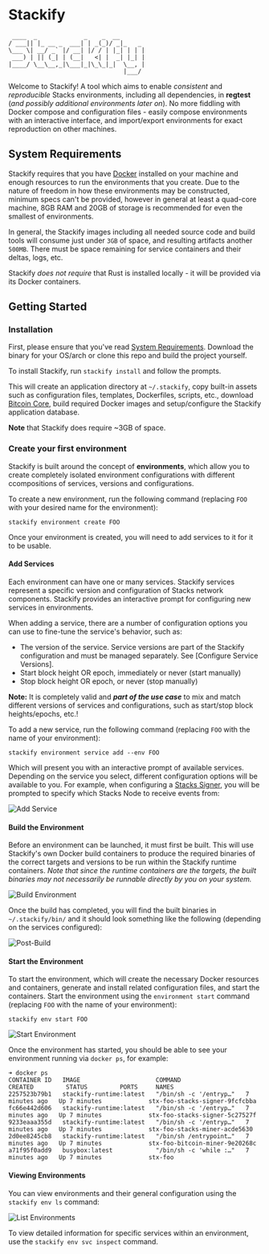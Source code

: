 # Stackify

```text
 ____  _             _    _  __    
/ ___|| |_ __ _  ___| | _(_)/ _|_   _ 
\___ \| __/ _` |/ __| |/ / | |_| | | |
 ___) | || (_| | (__|   <| |  _| |_| |
|____/ \__\__,_|\___|_|\_\_|_|  \__, |
                                |___/ 
```

Welcome to Stackify! A tool which aims to enable _consistent_ and _reproducible_ Stacks
environments, including all dependencies, in **regtest** (_and possibly additional environments later on_). No more fiddling with Docker compose and configuration files - easily compose
environments with an interactive interface, and import/export environments for exact
reproduction on other machines.

## System Requirements

Stackify requires that you have [Docker](https://www.docker.com/) installed on your machine and enough resources to run the environments that you create. Due to the nature of freedom in how these environments may be constructed, minimum specs can't be provided, however in general at least a quad-core machine, 8GB RAM and 20GB of storage is recommended for even the smallest of environments.

In general, the Stackify images including all needed source code and build tools will consume just under `3GB` of space, and resulting artifacts another `500MB`. There must be space remaining for service containers and their deltas, logs, etc.

Stackify _does not require_ that Rust is installed locally - it will be provided via its Docker containers.

## Getting Started

### Installation

First, please ensure that you've read [System Requirements](#system-requirements). Download the binary for your OS/arch or clone this repo and build the project yourself.

To install Stackify, run `stackify install` and follow the prompts.

This will create an application directory at `~/.stackify`, copy built-in assets such as configuration files, templates, Dockerfiles, scripts, etc., download [Bitcoin Core](https://bitcoincore.org/), build required Docker images and setup/configure the Stackify application database.

**Note** that Stackify does require ~3GB of space.

### Create your first environment

Stackify is built around the concept of **environments**, which allow you to create completely isolated environment configurations with different ccompositions of services, versions and configurations.

To create a new environment, run the following command (replacing `FOO` with your desired name for the environment):
```
stackify environment create FOO
```

Once your environment is created, you will need to add services to it for it to be usable.

#### Add Services

Each environment can have one or many services. Stackify services represent a specific version and configuration of Stacks network components. Stackify provides an interactive prompt for configuring new services in environments.

When adding a service, there are a number of configuration options you can use to fine-tune the service's behavior, such as:

- The version of the service. Service versions are part of the Stackify configuration and must be managed separately. See [Configure Service Versions].
- Start block height OR epoch, immediately or never (start manually)
- Stop block height OR epoch, or never (stop manually)

**Note:** It is completely valid and _**part of the use case**_ to mix and match different versions of services and configurations, such as start/stop block heights/epochs, etc.!

To add a new service, run the following command (replacing `FOO` with the name of your environment):

```stackify environment service add --env FOO```

Which will present you with an interactive prompt of available services. Depending on the service you select, different configuration options will be available to you. For example, when configuring a [Stacks Signer](https://docs.stacks.co/nakamoto-upgrade/signing-and-stacking/running-a-signer), you will be prompted to specify which Stacks Node to receive events from:

![Add Service](docs/assets/add_service.gif)

#### Build the Environment

Before an environment can be launched, it must first be built. This will use Stackify's own Docker build containers to produce the required binaries of the correct targets and versions to be run within the Stackify runtime containers. _Note that since the runtime containers are the targets, the built binaries may not necessarily be runnable directly by you on your system._

![Build Environment](docs/assets/build_env.gif)

Once the build has completed, you will find the built binaries in `~/.stackify/bin/` and it should look something like the following (depending on the services configured):

![Post-Build](docs/assets/after_env_build.png)

#### Start the Environment

To start the environment, which will create the necessary Docker resources and containers, generate and install related configuration files, and start the containers. Start the environment using the `environment start` command (replacing `FOO` with the name of your environment):

```
stackify env start FOO
```

![Start Environment](docs/assets/start_env.gif)

Once the environment has started, you should be able to see your environment running via `docker ps`, for example:

```
➜ docker ps
CONTAINER ID   IMAGE                     COMMAND                  CREATED         STATUS         PORTS     NAMES
2257523b79b1   stackify-runtime:latest   "/bin/sh -c '/entryp…"   7 minutes ago   Up 7 minutes             stx-foo-stacks-signer-9fcfcbba
fc66e442d606   stackify-runtime:latest   "/bin/sh -c '/entryp…"   7 minutes ago   Up 7 minutes             stx-foo-stacks-signer-5c27527f
9233eaaa355d   stackify-runtime:latest   "/bin/sh -c '/entryp…"   7 minutes ago   Up 7 minutes             stx-foo-stacks-miner-acde5630
2d0ee8245cb8   stackify-runtime:latest   "/bin/sh /entrypoint…"   7 minutes ago   Up 7 minutes             stx-foo-bitcoin-miner-9e20268c
a71f95f0add9   busybox:latest            "/bin/sh -c 'while :…"   7 minutes ago   Up 7 minutes             stx-foo
```

#### Viewing Environments

You can view environments and their general configuration using the `stackify env ls` command:

![List Environments](docs/assets/list_env.png)

To view detailed information for specific services within an environment, use the `stackify env svc inspect` command.
